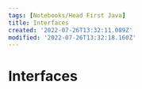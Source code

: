```yaml
---
tags: [Notebooks/Head First Java]
title: Interfaces
created: '2022-07-26T13:32:11.089Z'
modified: '2022-07-26T13:32:18.160Z'
---
```


# Interfaces

